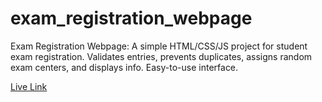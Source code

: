 # exam_registration_webpage
Exam Registration Webpage: A simple HTML/CSS/JS project for student exam registration. Validates entries, prevents duplicates, assigns random exam centers, and displays info. Easy-to-use interface.

[Live Link](https://saiamareswar.github.io/exam_registration_webpage/)

